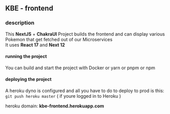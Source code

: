 ## KBE - frontend

### description

This **NextJS** + **ChakraUI** Project builds the frontend and can display various Pokemon that get fetched out of our Microservices <br/>
It uses **React 17** and **Next 12**<br/>

#### running the project

You can build and start the project with Docker or yarn or pnpm or npm

#### deploying the project

A heroku dyno is configured and all you have to do to deploy to prod is this: `git push heroku master` ( if youre logged
in to Heroku )

heroku domain: **kbe-frontend.herokuapp.com**

